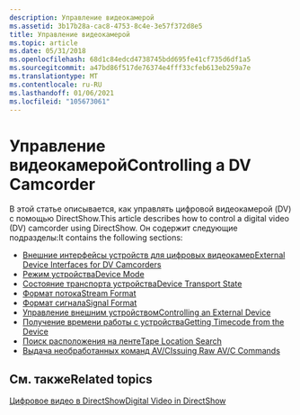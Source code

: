 ```yaml
---
description: Управление видеокамерой
ms.assetid: 3b17b28a-cac8-4753-8c4e-3e57f372d8e5
title: Управление видеокамерой
ms.topic: article
ms.date: 05/31/2018
ms.openlocfilehash: 68d1c84edcd4738745bdd695fe41cf735d6df1a5
ms.sourcegitcommit: a47bd86f517de76374e4fff33cfeb613eb259a7e
ms.translationtype: MT
ms.contentlocale: ru-RU
ms.lasthandoff: 01/06/2021
ms.locfileid: "105673061"
---
```

# <a name="controlling-a-dv-camcorder"></a><span data-ttu-id="2a3f6-103">Управление видеокамерой</span><span class="sxs-lookup"><span data-stu-id="2a3f6-103">Controlling a DV Camcorder</span></span>

<span data-ttu-id="2a3f6-104">В этой статье описывается, как управлять цифровой видеокамерой (DV) с помощью DirectShow.</span><span class="sxs-lookup"><span data-stu-id="2a3f6-104">This article describes how to control a digital video (DV) camcorder using DirectShow.</span></span> <span data-ttu-id="2a3f6-105">Он содержит следующие подразделы:</span><span class="sxs-lookup"><span data-stu-id="2a3f6-105">It contains the following sections:</span></span>

-   [<span data-ttu-id="2a3f6-106">Внешние интерфейсы устройств для цифровых видеокамер</span><span class="sxs-lookup"><span data-stu-id="2a3f6-106">External Device Interfaces for DV Camcorders</span></span>](external-device-interfaces-for-dv-camcorders.md)
-   [<span data-ttu-id="2a3f6-107">Режим устройства</span><span class="sxs-lookup"><span data-stu-id="2a3f6-107">Device Mode</span></span>](device-mode.md)
-   [<span data-ttu-id="2a3f6-108">Состояние транспорта устройства</span><span class="sxs-lookup"><span data-stu-id="2a3f6-108">Device Transport State</span></span>](device-transport-state.md)
-   [<span data-ttu-id="2a3f6-109">Формат потока</span><span class="sxs-lookup"><span data-stu-id="2a3f6-109">Stream Format</span></span>](stream-format.md)
-   [<span data-ttu-id="2a3f6-110">Формат сигнала</span><span class="sxs-lookup"><span data-stu-id="2a3f6-110">Signal Format</span></span>](signal-format.md)
-   [<span data-ttu-id="2a3f6-111">Управление внешним устройством</span><span class="sxs-lookup"><span data-stu-id="2a3f6-111">Controlling an External Device</span></span>](controlling-an-external-device.md)
-   [<span data-ttu-id="2a3f6-112">Получение времени работы с устройства</span><span class="sxs-lookup"><span data-stu-id="2a3f6-112">Getting Timecode from the Device</span></span>](getting-timecode-from-the-device.md)
-   [<span data-ttu-id="2a3f6-113">Поиск расположения на ленте</span><span class="sxs-lookup"><span data-stu-id="2a3f6-113">Tape Location Search</span></span>](tape-location-search.md)
-   [<span data-ttu-id="2a3f6-114">Выдача необработанных команд AV/C</span><span class="sxs-lookup"><span data-stu-id="2a3f6-114">Issuing Raw AV/C Commands</span></span>](issuing-raw-av-c-commands.md)

## <a name="related-topics"></a><span data-ttu-id="2a3f6-115">См. также</span><span class="sxs-lookup"><span data-stu-id="2a3f6-115">Related topics</span></span>

<dl> <dt>

[<span data-ttu-id="2a3f6-116">Цифровое видео в DirectShow</span><span class="sxs-lookup"><span data-stu-id="2a3f6-116">Digital Video in DirectShow</span></span>](digital-video-in-directshow.md)
</dt> </dl>

 

 



